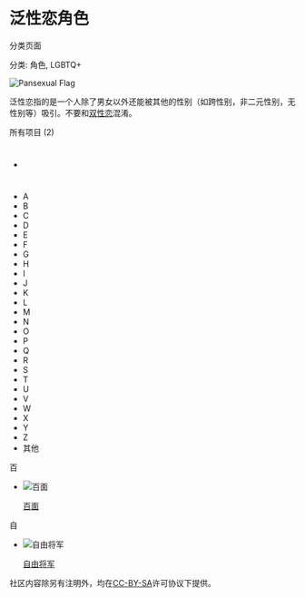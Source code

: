 # 泛性恋角色

分类页面

分类: 角色, LGBTQ+

![Pansexual Flag](https://static.wikia.nocookie.net/salvationgirl/images/9/94/Pansexual_Flag.webp/revision/latest/scale-to-width-down/200?cb=20241116072748&path-prefix=zh)

泛性恋指的是一个人除了男女以外还能被其他的性别（如跨性别，非二元性别，无性别等）吸引。不要和[双性恋](https://salvationgirl.fandom.com/zh/wiki/Category:双性恋角色)混淆。

所有项目 (2)

-   #
-   A
-   B
-   C
-   D
-   E
-   F
-   G
-   H
-   I
-   J
-   K
-   L
-   M
-   N
-   O
-   P
-   Q
-   R
-   S
-   T
-   U
-   V
-   W
-   X
-   Y
-   Z
-   其他

百

-   ![百面](https://static.wikia.nocookie.net/salvationgirl/images/5/5a/Gacha_Hundred_Faces1.png/revision/latest/smart/width/40/height/30?cb=20250221081350&path-prefix=zh)
    
    [百面](/zh/wiki/%E7%99%BE%E9%9D%A2 "百面")

自

-   ![自由将军](https://static.wikia.nocookie.net/salvationgirl/images/3/39/GF.jpg/revision/latest/smart/width/40/height/30?cb=20241017084137&path-prefix=zh)
    
    [自由将军](/zh/wiki/%E8%87%AA%E7%94%B1%E5%B0%86%E5%86%9B "自由将军")

社区内容除另有注明外，均在[CC-BY-SA](https://www.fandom.com/zh/licensing-zh)许可协议下提供。